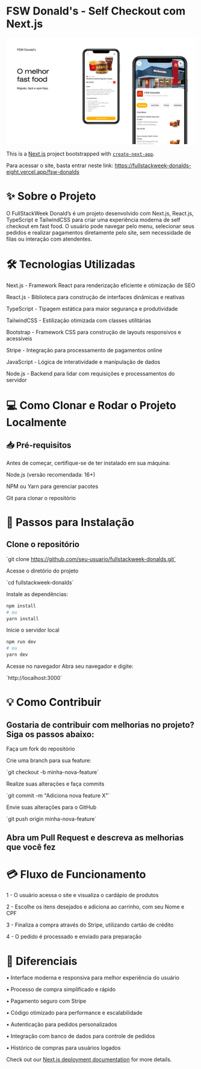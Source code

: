 # FSW Donald's - Self Checkout com Next.js

![Design and Development](public/fswDonalds.png)

This is a [Next.js](https://nextjs.org) project bootstrapped with [`create-next-app`](https://nextjs.org/docs/app/api-reference/cli/create-next-app).

Para acessar o site, basta entrar neste link: https://fullstackweek-donalds-eight.vercel.app/fsw-donalds

# ✨ Sobre o Projeto

O FullStackWeek Donald’s é um projeto desenvolvido com Next.js, React.js, TypeScript e TailwindCSS para criar uma experiência moderna de self checkout em fast food. O usuário pode navegar pelo menu, selecionar seus pedidos e realizar pagamentos diretamente pelo site, sem necessidade de filas ou interação com atendentes.

# 🛠 Tecnologias Utilizadas

Next.js - Framework React para renderização eficiente e otimização de SEO

React.js - Biblioteca para construção de interfaces dinâmicas e reativas

TypeScript - Tipagem estática para maior segurança e produtividade

TailwindCSS - Estilização otimizada com classes utilitárias

Bootstrap - Framework CSS para construção de layouts responsivos e acessíveis

Stripe - Integração para processamento de pagamentos online

JavaScript - Lógica de interatividade e manipulação de dados

Node.js - Backend para lidar com requisições e processamentos do servidor

# 💻 Como Clonar e Rodar o Projeto Localmente

## 📥 Pré-requisitos

Antes de começar, certifique-se de ter instalado em sua máquina:

Node.js (versão recomendada: 16+)

NPM ou Yarn para gerenciar pacotes

Git para clonar o repositório

# 📌 Passos para Instalação

## Clone o repositório

`git clone https://github.com/seu-usuario/fullstackweek-donalds.git´

Acesse o diretório do projeto

`cd fullstackweek-donalds´

Instale as dependências:

```bash
npm install
# ou
yarn install
```

Inicie o servidor local

```bash
npm run dev
# ou
yarn dev
```

Acesse no navegador
Abra seu navegador e digite:

`http://localhost:3000´

# 💡 Como Contribuir

## Gostaria de contribuir com melhorias no projeto? Siga os passos abaixo:

Faça um fork do repositório

Crie uma branch para sua feature:

`git checkout -b minha-nova-feature´

Realize suas alterações e faça commits

`git commit -m "Adiciona nova feature X"´

Envie suas alterações para o GitHub

`git push origin minha-nova-feature´

## Abra um Pull Request e descreva as melhorias que você fez

# 💳 Fluxo de Funcionamento

1 - O usuário acessa o site e visualiza o cardápio de produtos

2 - Escolhe os itens desejados e adiciona ao carrinho, com seu Nome e CPF

3 - Finaliza a compra através do Stripe, utilizando cartão de crédito

4 - O pedido é processado e enviado para preparação

# 🌟 Diferenciais

• Interface moderna e responsiva para melhor experiência do usuário

• Processo de compra simplificado e rápido

• Pagamento seguro com Stripe

• Código otimizado para performance e escalabilidade

• Autenticação para pedidos personalizados

• Integração com banco de dados para controle de pedidos

• Histórico de compras para usuários logados

Check out our [Next.js deployment documentation](https://nextjs.org/docs/app/building-your-application/deploying) for more details.
